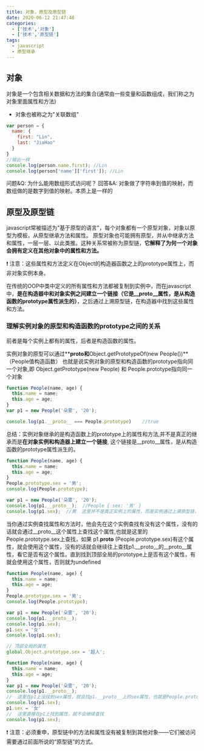 ```yaml
---
title: 对象，原型及原型链
date: 2020-06-12 21:47:48
categories: 
  - ['技术','对象']
  - ['技术','原型链']
tags:
  - javascript
  - 原型继承
---
```

## 对象

对象是一个包含相关数据和方法的集合(通常由一些变量和函数组成，我们称之为对象里面属性和方法)
- 对象也被称之为"关联数组"
```js
var person = {
  name: {
    first: "Lin",
    last: "JiaHao"
  }
}
//输出一样
console.log(person.name.first); //Lin
console.log(person['name']['first']); //Lin
```
问题&Q: 为什么能用数组形式访问呢？
回答&A: 对象做了字符串到值的映射，而数组做的是数字到值的映射。本质上是一样的

## 原型及原型链
javascript常被描述为"基于原型的语言"，每个对象都有一个原型对象，对象以原型为模板，从原型继承方法和属性。
原型对象也可能拥有原型，并从中继承方法和属性，一层一层、以此类推。这种关系常被称为原型链，**它解释了为何一个对象会拥有定义在其他对象中的属性和方法。**

❗ 注意：这些属性和方法定义在Object的构造器函数之上的prototype属性上，而非对象实例本身。

在传统的OOP中类中定义的所有属性和方法都被复制到实例中，而在javascript中，**是在构造器中和对象实例之间建立一个链接（它是__proto__属性，是从构造函数的prototype属性派生的）**，之后通过上溯原型链，在构造器中找到这些属性和方法。

### 理解实例对象的原型和构造函数的prototype之间的关系
前者是每个实例上都有的属性，后者是构造函数的属性。

实例对象的原型可以通过**__proto__**和**Object.getPrototypeOf(new People())**（People值构造函数）
也就是说实例对象的原型和构造函数的prototype指向同一个对象,即 Object.getPrototype(new People) 和 People.prototype指向同一个对象
```js
function People(name, age) {
  this.name = name;
  this.age = age;
}
var p1 = new People('朵雾', '20');

console.log(p1.__proto__ === People.prototype)    //true
``` 
总结：实例对象继承的是构造函数上的prototype上的属性和方法,并不是真正的继承而是**在对象实例和构造器上建立一个链接**, 这个链接是__proto__属性，是从构造函数的prototype属性派生的。
```js
function People(name, age) {
  this.name = name;
  this.age = age;
}
People.prototype.sex = '男';
console.log(People.prototype);

var p1 = new People('朵雾', '20');
console.log(p1.__proto__);  //People { sex: '男' }
console.log(p1.sex);  //男  这里并不是真正实例上的属性，而是实例通过上溯原型链，在构造器中找到这些属性
```
当你通过实例查找属性和方法时，他会先在这个实例查找有没有这个属性，没有的话就会通过__proto__这个属性上查找这个属性,也就是这里的People.prototype.sex上查找，如果 p1.__proto__ (People.prototype.sex)有这个属性，就会使用这个属性，没有的话就会继续往上查找p1.__proto__的__proto__属性，看它是否有这个属性。直到找到顶部全局的prototype上是否有这个属性，有就会使用这个属性，否则就为undefined
```js
function People(name, age) {
  this.name = name;
  this.age = age;
}
People.prototype.sex = '男';
console.log(People.prototype);

var p1 = new People('朵雾', '20');
console.log(p1.__proto__);
console.log(p1.sex);
p1.sex = '女'
console.log(p1.sex);
```

```js
// 顶部全局的属性
global.Object.prototype.sex = '超人';

function People(name, age) {
  this.name = name;
  this.age = age;
}
var p1 = new People('朵雾', '20');
console.log(p1.__proto__);
//  这里在p1上没找到sex属性，就会找p1.__proto__上的sex属性，也就是People.prototype上的sex属性,发现还是未找到，就会继续往上查找，找到顶层global.Object.prototype(这里的全局属性是global，浏览器是window)，发现找到了sex属性。
console.log(p1.sex);
p1.sex = '女'
//  这里直接在p1上找到属性，就不会继续查找
console.log(p1.sex);
```

❗ 注意：必须重申，原型链中的方法和属性没有被复制到其他对象——它们被访问需要通过前面所说的“原型链”的方式。